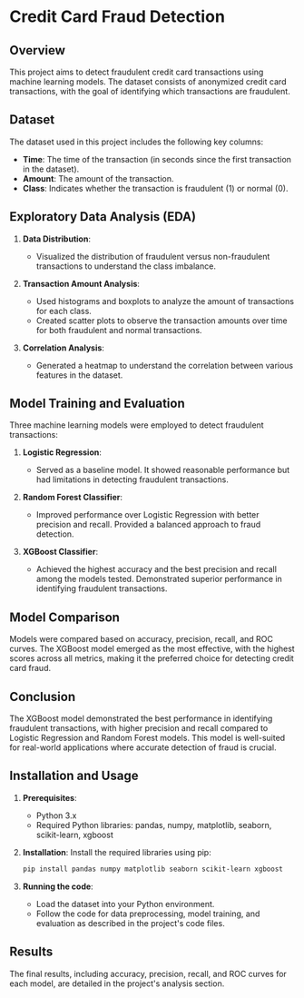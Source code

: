 # Credit Card Fraud Detection

## Overview

This project aims to detect fraudulent credit card transactions using machine learning models. The dataset consists of anonymized credit card transactions, with the goal of identifying which transactions are fraudulent.

## Dataset

The dataset used in this project includes the following key columns:

- **Time**: The time of the transaction (in seconds since the first transaction in the dataset).
- **Amount**: The amount of the transaction.
- **Class**: Indicates whether the transaction is fraudulent (1) or normal (0).

## Exploratory Data Analysis (EDA)

1. **Data Distribution**:
   - Visualized the distribution of fraudulent versus non-fraudulent transactions to understand the class imbalance.

2. **Transaction Amount Analysis**:
   - Used histograms and boxplots to analyze the amount of transactions for each class.
   - Created scatter plots to observe the transaction amounts over time for both fraudulent and normal transactions.

3. **Correlation Analysis**:
   - Generated a heatmap to understand the correlation between various features in the dataset.

## Model Training and Evaluation

Three machine learning models were employed to detect fraudulent transactions:

1. **Logistic Regression**:
   - Served as a baseline model. It showed reasonable performance but had limitations in detecting fraudulent transactions.

2. **Random Forest Classifier**:
   - Improved performance over Logistic Regression with better precision and recall. Provided a balanced approach to fraud detection.

3. **XGBoost Classifier**:
   - Achieved the highest accuracy and the best precision and recall among the models tested. Demonstrated superior performance in identifying fraudulent transactions.

## Model Comparison

Models were compared based on accuracy, precision, recall, and ROC curves. The XGBoost model emerged as the most effective, with the highest scores across all metrics, making it the preferred choice for detecting credit card fraud.

## Conclusion

The XGBoost model demonstrated the best performance in identifying fraudulent transactions, with higher precision and recall compared to Logistic Regression and Random Forest models. This model is well-suited for real-world applications where accurate detection of fraud is crucial.

## Installation and Usage

1. **Prerequisites**:
   - Python 3.x
   - Required Python libraries: pandas, numpy, matplotlib, seaborn, scikit-learn, xgboost

2. **Installation**:
   Install the required libraries using pip:
   ```bash
   pip install pandas numpy matplotlib seaborn scikit-learn xgboost

2. **Running the code**:
   - Load the dataset into your Python environment.
   - Follow the code for data preprocessing, model training, and evaluation as described in the project's code files.

## Results

The final results, including accuracy, precision, recall, and ROC curves for each model, are detailed in the project's analysis section.